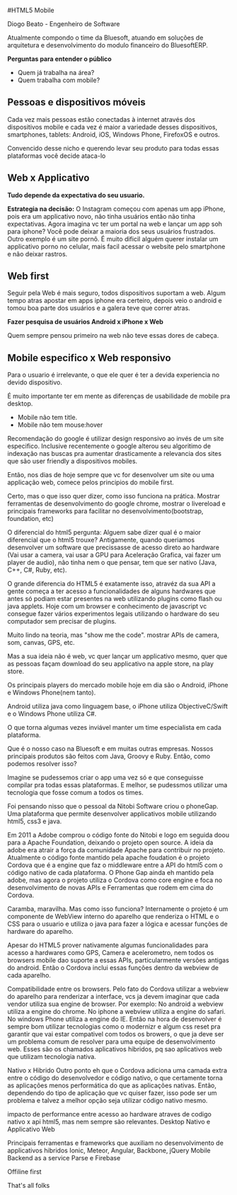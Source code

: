 
#HTML5 Mobile

Diogo Beato - Engenheiro de Software

Atualmente compondo o time da Bluesoft, atuando em soluções de arquitetura e desenvolvimento do modulo financeiro do BluesoftERP.

**Perguntas para entender o público**
* Quem já trabalha na área?
* Quem trabalha com mobile?

## Pessoas e dispositivos móveis
Cada vez mais pessoas estão conectadas à internet através dos dispositivos mobile e cada vez é maior a variedade desses dispositivos, smartphones, tablets: Android, iOS, Windows Phone, FirefoxOS e outros.

Convencido desse nicho e querendo levar seu produto para todas essas plataformas você decide ataca-lo

## Web x Applicativo
**Tudo depende da expectativa do seu usuario.**

**Estrategia na decisão:** 
O Instagram começou com apenas um app iPhone, pois era um applicativo novo, não tinha usuários então não tinha expectativas. Agora imagina vc ter um portal na web e lançar um app soh para iphone? Você pode deixar a maioria dos seus usuários frustrados.
Outro exemplo é um site pornô. É muito dificil alguém querer instalar um applicativo porno no celular, mais facil acessar o website pelo smartphone e não deixar rastros.

## Web first
Seguir pela Web é mais seguro, todos dispositivos suportam a web.
Algum tempo atras apostar em apps iphone era certeiro, depois veio o android e tomou boa parte dos usuários
e a galera teve que correr atras. 

**Fazer pesquisa de usuários Android x iPhone x Web**

Quem sempre pensou primeiro na web não teve essas dores de cabeça.

## Mobile especifico x Web responsivo
Para o usuario é irrelevante, o que ele quer é ter a devida experiencia no devido dispositivo.

É muito importante ter em mente as diferenças de usabilidade de mobile pra desktop.
* Mobile não tem title. 
* Mobile não tem mouse:hover

Recomendação do google é utilizar design responsivo ao invés de um site especifico. 
Inclusive recentemente o google alterou seu algoritimo de indexação nas buscas pra aumentar drasticamente a relevancia dos sites que são user friendly a dispositivos mobiles.

Então, nos dias de hoje sempre que vc for desenvolver um site ou uma applicação web, comece pelos principios do mobile first.

Certo, mas o que isso quer dizer, como isso funciona na prática.
Mostrar ferramentas de desenvolvimento do google chrome, 
mostrar o livereload e principais frameworks para facilitar no desenvolvimento(bootstrap, foundation, etc)

O diferencial do html5
pergunta: Alguem sabe dizer qual é o maior diferencial que o html5 trouxe?
Antigamente, quando queriamos desenvolver um software que precissasse de acesso direto ao hardware (Vai usar a camera, vai usar a GPU para Aceleração Grafica, vai fazer um player de audio), não tinha nem o que pensar, tem que ser nativo (Java, C++, C#, Ruby, etc). 

O grande diferencia do HTML5 é exatamente isso, atravéz da sua API a gente começa a ter acesso a funcionalidades de alguns hardwares que antes só podiam estar presentes na web utilizando plugins como flash ou java applets.
Hoje com um browser e conhecimento de javascript vc consegue fazer vários experimentos legais utilizando o hardware do seu computador sem precisar de plugins.

Muito lindo na teoria, mas "show me the code".
mostrar APIs de camera, som, canvas, GPS, etc.

Mas a sua ideia não é web, vc quer lançar um applicativo mesmo, quer que as pessoas façam download do seu applicativo na apple store, na play store.

Os principais players do mercado mobile hoje em dia são o Android, iPhone e Windows Phone(nem tanto).

Android utiliza java como linguagem base, o iPhone utiliza ObjectiveC/Swift e o Windows Phone utiliza C#.

O que torna algumas vezes inviável manter um time especialista em cada plataforma. 

Que é o nosso caso na Bluesoft e em muitas outras empresas.
Nossos principais produtos são feitos com Java, Groovy e Ruby. Então, como podemos resolver isso?

Imagine se pudessemos criar o app uma vez só e que conseguisse compilar pra todas essas plataformas. E melhor, se pudessmos utilizar uma tecnologia que fosse comum a todos os times.

Foi pensando nisso que o pessoal da Nitobi Software criou o phoneGap. 
Uma plataforma que permite desenvolver applicativos mobile utilizando html5, css3 e java.

Em 2011 a Adobe comprou o código fonte do Nitobi e logo em seguida doou para a Apache Foundation, deixando o projeto open source. A ideia da adobe era atrair a força da comunidade Apache para contribuir no projeto.
Atualmente o código fonte mantido pela apache foudation é o projeto Cordova que é a engine que faz o middleware entre a API do html5 com o código nativo de cada plataforma. 
O Phone Gap ainda eh mantido pela adobe, mas agora o projeto utiliza o Cordova como core engine e foca no desenvolvimento de novas APIs e Ferramentas que rodem em cima do Cordova.

Caramba, maravilha. Mas como isso funciona?
Internamente o projeto é um componente de WebView interno do aparelho que renderiza o HTML e o CSS para o usuario e utiliza o java para fazer a lógica e acessar funções de hardware do aparelho.

Apesar do HTML5 prover nativamente algumas funcionalidades para acesso a hardwares como GPS, Camera e acelerometro, nem todos os browsers mobile dao suporte a essas APIs, particularmente versões antigas do android. Então o Cordova inclui essas funções  dentro da webview de cada aparelho.

Compatibilidade entre os browsers.
Pelo fato do Cordova utilizar a webview do aparelho para renderizar a interface, vcs ja devem imaginar que cada vendor utiliza sua engine de browser. 
Por exemplo: 
No android a webview utiliza a engine do chrome.
No iphone a webview utiliza a engine do safari.
No windows Phone utiliza a engine do IE.
Então na hora de desenvolver é sempre bom utilizar tecnologias como o modernizr e algum css reset pra garantir que vai estar compativel com todos os browers, o que ja deve ser um problema comum de resolver para uma equipe de desenvolvimento web. 
Esses são os chamados aplicativos hibridos, pq sao aplicativos web que utilizam tecnologia nativa.

Nativo x Hibrido
Outro ponto eh que o Cordova adiciona uma camada extra entre o código do desenvolvedor e código nativo, o que certamente torna as aplicações menos performática do que as aplicações nativas. Então, dependendo do tipo de aplicação que vc quiser fazer, isso pode ser um problema e talvez a melhor opção seja utilizar código nativo mesmo.

impacto de performance entre acesso ao hardware atraves de codigo nativo x api html5, 
mas nem sempre são relevantes.
Desktop Nativo e Applicativo Web

Principais ferramentas e frameworks que auxiliam no desenvolvimento de applicativos hibridos
Ionic, Meteor, Angular, Backbone, jQuery Mobile
Backend as a service Parse e Firebase

Offiline first

That's all folks
